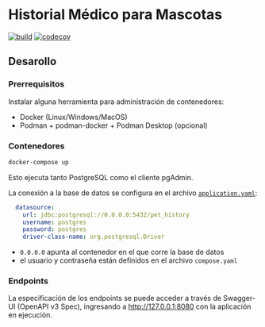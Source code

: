 # Historial Médico para Mascotas

[![build](https://github.com/ttip-mascotas/back/actions/workflows/build.yaml/badge.svg)](https://github.com/ttip-mascotas/back/actions/workflows/build.yml) [![codecov](https://codecov.io/gh/ttip-mascotas/back/graph/badge.svg?token=XV7QPT3FVO)](https://codecov.io/gh/ttip-mascotas/back)

## Desarollo

### Prerrequisitos

Instalar alguna herramienta para administración de contenedores:

- Docker (Linux/Windows/MacOS)
- Podman + podman-docker + Podman Desktop (opcional)

### Contenedores

```bash
docker-compose up
```

Esto ejecuta tanto PostgreSQL como el cliente pgAdmin.

La conexión a la base de datos se configura en el archivo [`application.yaml`](./src/main/resources/application.yaml):

```yaml
  datasource:
    url: jdbc:postgresql://0.0.0.0:5432/pet_history
    username: postgres
    password: postgres
    driver-class-name: org.postgresql.Driver
```

- `0.0.0.0` apunta al contenedor en el que corre la base de datos
- el usuario y contraseña están definidos en el archivo `compose.yaml`

### Endpoints

La especificación de los endpoints se puede acceder a través de Swagger-UI (OpenAPI v3 Spec), ingresando a <http://127.0.0.1:8080> con la aplicación en ejecución.
